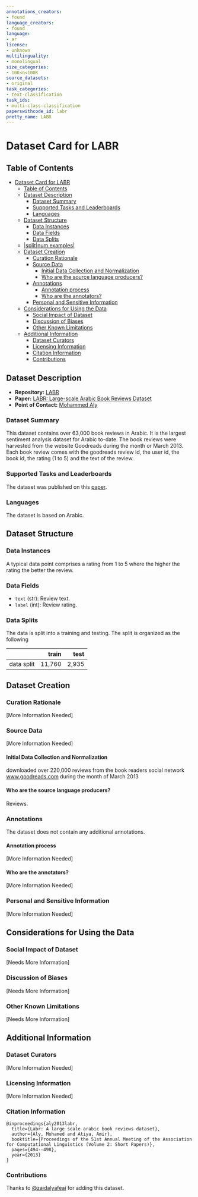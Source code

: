 ```yaml
---
annotations_creators:
- found
language_creators:
- found
language:
- ar
license:
- unknown
multilinguality:
- monolingual
size_categories:
- 10K<n<100K
source_datasets:
- original
task_categories:
- text-classification
task_ids:
- multi-class-classification
paperswithcode_id: labr
pretty_name: LABR
---
```


# Dataset Card for LABR

## Table of Contents
- [Dataset Card for LABR](#dataset-card-for-labr)
  - [Table of Contents](#table-of-contents)
  - [Dataset Description](#dataset-description)
    - [Dataset Summary](#dataset-summary)
    - [Supported Tasks and Leaderboards](#supported-tasks-and-leaderboards)
    - [Languages](#languages)
  - [Dataset Structure](#dataset-structure)
    - [Data Instances](#data-instances)
    - [Data Fields](#data-fields)
    - [Data Splits](#data-splits)
  - [|split|num examples|](#splitnum-examples)
  - [Dataset Creation](#dataset-creation)
    - [Curation Rationale](#curation-rationale)
    - [Source Data](#source-data)
      - [Initial Data Collection and Normalization](#initial-data-collection-and-normalization)
      - [Who are the source language producers?](#who-are-the-source-language-producers)
    - [Annotations](#annotations)
      - [Annotation process](#annotation-process)
      - [Who are the annotators?](#who-are-the-annotators)
    - [Personal and Sensitive Information](#personal-and-sensitive-information)
  - [Considerations for Using the Data](#considerations-for-using-the-data)
    - [Social Impact of Dataset](#social-impact-of-dataset)
    - [Discussion of Biases](#discussion-of-biases)
    - [Other Known Limitations](#other-known-limitations)
  - [Additional Information](#additional-information)
    - [Dataset Curators](#dataset-curators)
    - [Licensing Information](#licensing-information)
    - [Citation Information](#citation-information)
    - [Contributions](#contributions)

## Dataset Description

- **Repository:** [LABR](https://github.com/mohamedadaly/LABR)
- **Paper:** [LABR: Large-scale Arabic Book Reviews Dataset](https://aclanthology.org/P13-2088/)
- **Point of Contact:** [Mohammed Aly](mailto:mohamed@mohamedaly.info)

### Dataset Summary

This dataset contains over 63,000 book reviews in Arabic. It is the largest sentiment analysis dataset for Arabic to-date. The book reviews were harvested from the website Goodreads during the month or March 2013. Each book review comes with the goodreads review id, the user id, the book id, the rating (1 to 5) and the text of the review.

### Supported Tasks and Leaderboards

The dataset was published on this [paper](https://www.aclweb.org/anthology/P13-2088.pdf). 

### Languages

The dataset is based on Arabic.

## Dataset Structure

### Data Instances

A typical data point comprises a rating from 1 to 5 where the higher the rating the better the review.  

### Data Fields

- `text` (str): Review text.
- `label` (int): Review rating.

### Data Splits

The data is split into a training and testing. The split is organized as the following 

|           |  train |  test |
|---------- |-------:|------:|
|data split | 11,760 | 2,935 |

## Dataset Creation

### Curation Rationale

[More Information Needed]

### Source Data

[More Information Needed]

#### Initial Data Collection and Normalization

downloaded over 220,000 reviews from the
book readers social network www.goodreads.com
during the month of March 2013

#### Who are the source language producers?

Reviews. 

### Annotations

The dataset does not contain any additional annotations.

#### Annotation process

[More Information Needed]

#### Who are the annotators?

[More Information Needed]

### Personal and Sensitive Information

[More Information Needed]

## Considerations for Using the Data

### Social Impact of Dataset

[Needs More Information]

### Discussion of Biases

[Needs More Information]

### Other Known Limitations

[Needs More Information]

## Additional Information

### Dataset Curators

[More Information Needed]

### Licensing Information

[More Information Needed]

### Citation Information

```
@inproceedings{aly2013labr,
  title={Labr: A large scale arabic book reviews dataset},
  author={Aly, Mohamed and Atiya, Amir},
  booktitle={Proceedings of the 51st Annual Meeting of the Association for Computational Linguistics (Volume 2: Short Papers)},
  pages={494--498},
  year={2013}
}
```

### Contributions

Thanks to [@zaidalyafeai](https://github.com/zaidalyafeai) for adding this dataset.